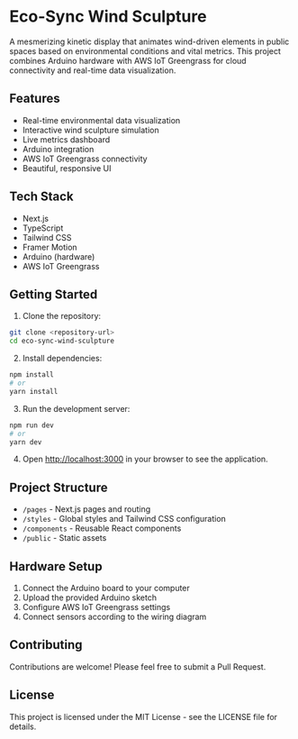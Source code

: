 # Eco-Sync Wind Sculpture

A mesmerizing kinetic display that animates wind-driven elements in public spaces based on environmental conditions and vital metrics. This project combines Arduino hardware with AWS IoT Greengrass for cloud connectivity and real-time data visualization.

## Features

- Real-time environmental data visualization
- Interactive wind sculpture simulation
- Live metrics dashboard
- Arduino integration
- AWS IoT Greengrass connectivity
- Beautiful, responsive UI

## Tech Stack

- Next.js
- TypeScript
- Tailwind CSS
- Framer Motion
- Arduino (hardware)
- AWS IoT Greengrass

## Getting Started

1. Clone the repository:
```bash
git clone <repository-url>
cd eco-sync-wind-sculpture
```

2. Install dependencies:
```bash
npm install
# or
yarn install
```

3. Run the development server:
```bash
npm run dev
# or
yarn dev
```

4. Open [http://localhost:3000](http://localhost:3000) in your browser to see the application.

## Project Structure

- `/pages` - Next.js pages and routing
- `/styles` - Global styles and Tailwind CSS configuration
- `/components` - Reusable React components
- `/public` - Static assets

## Hardware Setup

1. Connect the Arduino board to your computer
2. Upload the provided Arduino sketch
3. Configure AWS IoT Greengrass settings
4. Connect sensors according to the wiring diagram

## Contributing

Contributions are welcome! Please feel free to submit a Pull Request.

## License

This project is licensed under the MIT License - see the LICENSE file for details. 